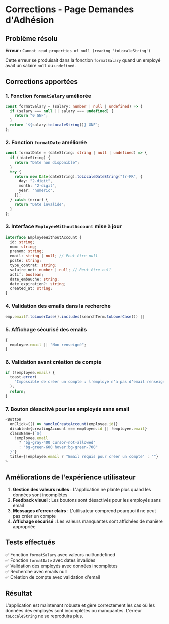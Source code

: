 # Corrections - Page Demandes d'Adhésion

## Problème résolu

**Erreur :** `Cannot read properties of null (reading 'toLocaleString')`

Cette erreur se produisait dans la fonction `formatSalary` quand un employé avait un salaire `null` ou `undefined`.

## Corrections apportées

### 1. Fonction `formatSalary` améliorée

```typescript
const formatSalary = (salary: number | null | undefined) => {
  if (salary === null || salary === undefined) {
    return "0 GNF";
  }
  return `${salary.toLocaleString()} GNF`;
};
```

### 2. Fonction `formatDate` améliorée

```typescript
const formatDate = (dateString: string | null | undefined) => {
  if (!dateString) {
    return "Date non disponible";
  }
  try {
    return new Date(dateString).toLocaleDateString("fr-FR", {
      day: "2-digit",
      month: "2-digit",
      year: "numeric",
    });
  } catch (error) {
    return "Date invalide";
  }
};
```

### 3. Interface `EmployeeWithoutAccount` mise à jour

```typescript
interface EmployeeWithoutAccount {
  id: string;
  nom: string;
  prenom: string;
  email: string | null; // Peut être null
  poste: string;
  type_contrat: string;
  salaire_net: number | null; // Peut être null
  actif: boolean;
  date_embauche: string;
  date_expiration?: string;
  created_at: string;
}
```

### 4. Validation des emails dans la recherche

```typescript
emp.email?.toLowerCase().includes(searchTerm.toLowerCase()) ||
```

### 5. Affichage sécurisé des emails

```typescript
{
  employee.email || "Non renseigné";
}
```

### 6. Validation avant création de compte

```typescript
if (!employee.email) {
  toast.error(
    "Impossible de créer un compte : l'employé n'a pas d'email renseigné"
  );
  return;
}
```

### 7. Bouton désactivé pour les employés sans email

```typescript
<Button
  onClick={() => handleCreateAccount(employee.id)}
  disabled={creatingAccount === employee.id || !employee.email}
  className={`${
    !employee.email
      ? "bg-gray-400 cursor-not-allowed"
      : "bg-green-600 hover:bg-green-700"
  }`}
  title={!employee.email ? "Email requis pour créer un compte" : ""}
>
```

## Améliorations de l'expérience utilisateur

1. **Gestion des valeurs nulles** : L'application ne plante plus quand les données sont incomplètes
2. **Feedback visuel** : Les boutons sont désactivés pour les employés sans email
3. **Messages d'erreur clairs** : L'utilisateur comprend pourquoi il ne peut pas créer un compte
4. **Affichage sécurisé** : Les valeurs manquantes sont affichées de manière appropriée

## Tests effectués

✅ Fonction `formatSalary` avec valeurs null/undefined  
✅ Fonction `formatDate` avec dates invalides  
✅ Validation des employés avec données incomplètes  
✅ Recherche avec emails null  
✅ Création de compte avec validation d'email

## Résultat

L'application est maintenant robuste et gère correctement les cas où les données des employés sont incomplètes ou manquantes. L'erreur `toLocaleString` ne se reproduira plus.
